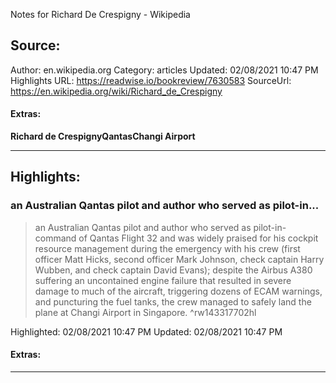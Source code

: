 Notes for Richard De Crespigny - Wikipedia

## Source:
Author: en.wikipedia.org
Category: articles
Updated: 02/08/2021 10:47 PM
Highlights URL: https://readwise.io/bookreview/7630583
SourceUrl: https://en.wikipedia.org/wiki/Richard_de_Crespigny


#### Extras:
**Richard de Crespigny****Qantas****Changi Airport**



 
-----
 ## Highlights:

### an Australian Qantas pilot and author who served as pilot-in...
>an Australian Qantas pilot and author who served as pilot-in-command of Qantas Flight 32 and was widely praised for his cockpit resource management during the emergency with his crew (first officer Matt Hicks, second officer Mark Johnson, check captain Harry Wubben, and check captain David Evans); despite the Airbus A380 suffering an uncontained engine failure that resulted in severe damage to much of the aircraft, triggering dozens of ECAM warnings, and puncturing the fuel tanks, the crew managed to safely land the plane at Changi Airport in Singapore. ^rw143317702hl


Highlighted: 02/08/2021 10:47 PM
Updated: 02/08/2021 10:47 PM


#### Extras:





------

